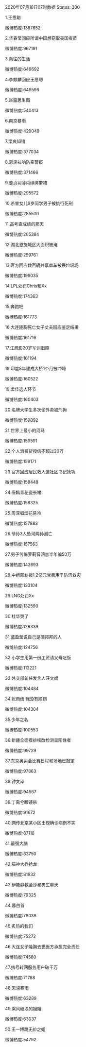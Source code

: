 2020年07月18日07时数据
Status: 200

1.王思聪

微博热度:1387652

2.华春莹回应所谓中国想窃取美国疫苗

微博热度:967191

3.向往的生活

微博热度:649692

4.李麒麟回应王思聪

微博热度:649596

5.赵露思生图

微博热度:540413

6.南京暴雨

微博热度:429049

7.梁爽知错

微博热度:377034

8.恩施拉响防空警报

微博热度:371466

9.姜贞羽薄荷绿绑带裙

微博热度:295572

10.杀害女儿9岁同学男子被执行死刑

微博热度:285500

11.高考查成绩的那天

微博热度:265384

12.湖北恩施城区大面积被淹

微博热度:259761

13.官方回应数百辆共享单车被丢垃圾场

微博热度:199035

14.LPL处罚Chris和Xx

微博热度:174363

15.奔跑吧

微博热度:161773

16.大连隆胸死亡女子丈夫回应鉴定结果

微博热度:161716

17.江疏影20岁军训旧照

微博热度:161194

18.印度8年建成大桥1个月被冲垮

微博热度:160522

19.孟佳选人环节

微博热度:160403

20.名牌大学生多次偷外卖被刑拘

微博热度:159892

21.世界上最小的河马

微博热度:159591

22.个人消费贷授信不超过20万

微博热度:159171

23.官方回应居民救人遭社区书记抢功

微博热度:158448

24.唐嫣青花瓷长裙

微博热度:158325

25.周深唱烟花易冷

微博热度:157883

26.爷孙3人坠河两孙溺亡

微博热度:157563

27.男子苦练萝莉音网恋半年骗50万

微博热度:143693

28.中组部划拨1.2亿元党费用于防汛救灾

微博热度:133104

29.LNG处罚Xx

微博热度:132590

30.杜华哭了

微博热度:128339

31.蓝盈莹说自己是硬邦邦的人

微博热度:124756

32.小学生用第一份工资请父母吃饭

微博热度:113221

33.外交部新任发言人汪文斌

微博热度:104484

34.张雨绮 我没有顺拐

微博热度:104304

35.少年之名

微博热度:100553

36.新疆全面摸排核酸检测呈阳性者

微博热度:99729

37.东京奥运会比赛日程和场地已敲定

微博热度:97863

38.钟文泽

微博热度:94567

39.丁禹兮眼镜杀

微博热度:91672

40.网传北京某小区出现确诊病例不实

微博热度:87118

41.最强大脑

微博热度:83750

42.猫神大乔抢龙

微博热度:81932

43.伊能静教金莎和男生聊天

微博热度:79325

44.暮白首

微博热度:78039

45.炙热的我们

微博热度:75272

46.大连女子隆胸去世医方承担完全责任

微博热度:74580

47.携号转网服务用户破千万

微博热度:71788

48.恩施暴雨

微博热度:63289

49.乘风破浪的姐姐

微博热度:63037

50.王一博跳无价之姐

微博热度:54792

